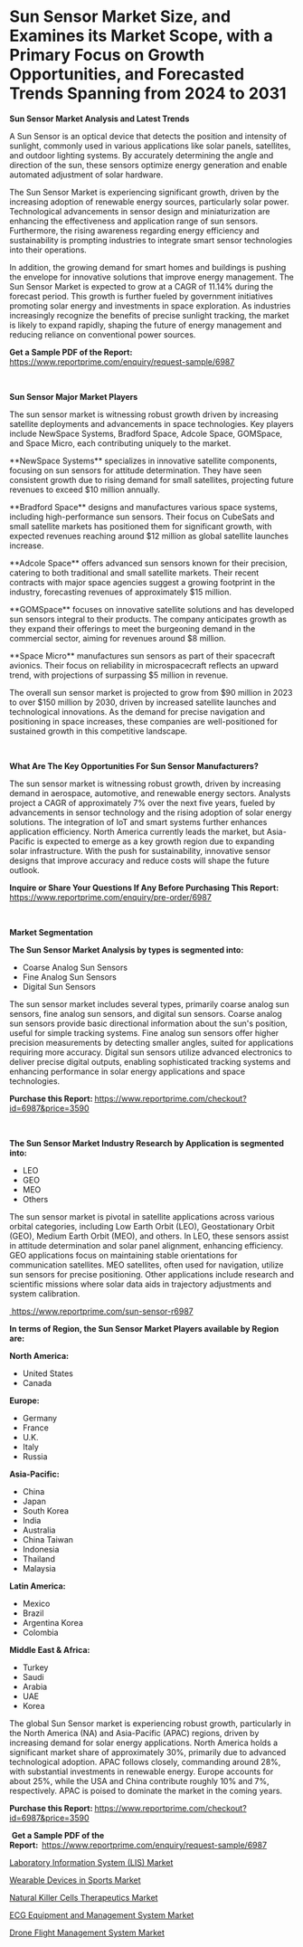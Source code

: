 <p><h1>Sun Sensor Market Size, and Examines its Market Scope, with a Primary Focus on Growth Opportunities, and Forecasted Trends Spanning from 2024 to 2031</h1></p><p><strong>Sun Sensor Market Analysis and Latest Trends</strong></p>
<p><p>A Sun Sensor is an optical device that detects the position and intensity of sunlight, commonly used in various applications like solar panels, satellites, and outdoor lighting systems. By accurately determining the angle and direction of the sun, these sensors optimize energy generation and enable automated adjustment of solar hardware. </p><p>The Sun Sensor Market is experiencing significant growth, driven by the increasing adoption of renewable energy sources, particularly solar power. Technological advancements in sensor design and miniaturization are enhancing the effectiveness and application range of sun sensors. Furthermore, the rising awareness regarding energy efficiency and sustainability is prompting industries to integrate smart sensor technologies into their operations.</p><p>In addition, the growing demand for smart homes and buildings is pushing the envelope for innovative solutions that improve energy management. The Sun Sensor Market is expected to grow at a CAGR of 11.14% during the forecast period. This growth is further fueled by government initiatives promoting solar energy and investments in space exploration. As industries increasingly recognize the benefits of precise sunlight tracking, the market is likely to expand rapidly, shaping the future of energy management and reducing reliance on conventional power sources.</p></p>
<p><strong>Get a Sample PDF of the Report:&nbsp;</strong> <a href="https://www.reportprime.com/enquiry/request-sample/6987">https://www.reportprime.com/enquiry/request-sample/6987</a></p>
<p>&nbsp;</p>
<p><strong>Sun Sensor Major Market Players</strong></p>
<p><p>The sun sensor market is witnessing robust growth driven by increasing satellite deployments and advancements in space technologies. Key players include NewSpace Systems, Bradford Space, Adcole Space, GOMSpace, and Space Micro, each contributing uniquely to the market.</p><p>**NewSpace Systems** specializes in innovative satellite components, focusing on sun sensors for attitude determination. They have seen consistent growth due to rising demand for small satellites, projecting future revenues to exceed $10 million annually.</p><p>**Bradford Space** designs and manufactures various space systems, including high-performance sun sensors. Their focus on CubeSats and small satellite markets has positioned them for significant growth, with expected revenues reaching around $12 million as global satellite launches increase.</p><p>**Adcole Space** offers advanced sun sensors known for their precision, catering to both traditional and small satellite markets. Their recent contracts with major space agencies suggest a growing footprint in the industry, forecasting revenues of approximately $15 million.</p><p>**GOMSpace** focuses on innovative satellite solutions and has developed sun sensors integral to their products. The company anticipates growth as they expand their offerings to meet the burgeoning demand in the commercial sector, aiming for revenues around $8 million.</p><p>**Space Micro** manufactures sun sensors as part of their spacecraft avionics. Their focus on reliability in microspacecraft reflects an upward trend, with projections of surpassing $5 million in revenue.</p><p>The overall sun sensor market is projected to grow from $90 million in 2023 to over $150 million by 2030, driven by increased satellite launches and technological innovations. As the demand for precise navigation and positioning in space increases, these companies are well-positioned for sustained growth in this competitive landscape.</p></p>
<p>&nbsp;</p>
<p><strong>What Are The Key Opportunities For Sun Sensor Manufacturers?</strong></p>
<p><p>The sun sensor market is witnessing robust growth, driven by increasing demand in aerospace, automotive, and renewable energy sectors. Analysts project a CAGR of approximately 7% over the next five years, fueled by advancements in sensor technology and the rising adoption of solar energy solutions. The integration of IoT and smart systems further enhances application efficiency. North America currently leads the market, but Asia-Pacific is expected to emerge as a key growth region due to expanding solar infrastructure. With the push for sustainability, innovative sensor designs that improve accuracy and reduce costs will shape the future outlook.</p></p>
<p><strong>Inquire or Share Your Questions If Any Before Purchasing This Report:</strong> <a href="https://www.reportprime.com/enquiry/pre-order/6987">https://www.reportprime.com/enquiry/pre-order/6987</a></p>
<p>&nbsp;</p>
<p><strong>Market Segmentation</strong></p>
<p><strong>The Sun Sensor Market Analysis by types is segmented into:</strong></p>
<p><ul><li>Coarse Analog Sun Sensors</li><li>Fine Analog Sun Sensors</li><li>Digital Sun Sensors</li></ul></p>
<p><p>The sun sensor market includes several types, primarily coarse analog sun sensors, fine analog sun sensors, and digital sun sensors. Coarse analog sun sensors provide basic directional information about the sun's position, useful for simple tracking systems. Fine analog sun sensors offer higher precision measurements by detecting smaller angles, suited for applications requiring more accuracy. Digital sun sensors utilize advanced electronics to deliver precise digital outputs, enabling sophisticated tracking systems and enhancing performance in solar energy applications and space technologies.</p></p>
<p><strong>Purchase this Report:&nbsp;</strong><a href="https://www.reportprime.com/checkout?id=6987&price=3590">https://www.reportprime.com/checkout?id=6987&price=3590</a></p>
<p>&nbsp;</p>
<p><strong>The Sun Sensor Market Industry Research by Application is segmented into:</strong></p>
<p><ul><li>LEO</li><li>GEO</li><li>MEO</li><li>Others</li></ul></p>
<p><p>The sun sensor market is pivotal in satellite applications across various orbital categories, including Low Earth Orbit (LEO), Geostationary Orbit (GEO), Medium Earth Orbit (MEO), and others. In LEO, these sensors assist in attitude determination and solar panel alignment, enhancing efficiency. GEO applications focus on maintaining stable orientations for communication satellites. MEO satellites, often used for navigation, utilize sun sensors for precise positioning. Other applications include research and scientific missions where solar data aids in trajectory adjustments and system calibration.</p></p>
<p><a href="https://www.reportprime.com/sun-sensor-r6987">&nbsp;https://www.reportprime.com/sun-sensor-r6987</a></p>
<p><strong>In terms of Region, the Sun Sensor Market Players available by Region are:</strong></p>
<p>
    <p> <strong> North America: </strong>
        <ul>
            <li>United States</li>
            <li>Canada</li>
        </ul>
        </p> 
    <p> <strong> Europe: </strong>
        <ul>
            <li>Germany</li>
            <li>France</li>
            <li>U.K.</li>
            <li>Italy</li>
            <li>Russia</li>
        </ul>
        </p> 
    <p> <strong> Asia-Pacific: </strong>
        <ul>
            <li>China</li>
            <li>Japan</li>
            <li>South Korea</li>
            <li>India</li>
            <li>Australia</li>
            <li>China Taiwan</li>
            <li>Indonesia</li>
            <li>Thailand</li>
            <li>Malaysia</li>
        </ul>
        </p> 
    <p> <strong> Latin America: </strong>
        <ul>
            <li>Mexico</li>
            <li>Brazil</li>
            <li>Argentina Korea</li>
            <li>Colombia</li>
        </ul>
        </p> 
    <p> <strong> Middle East & Africa: </strong>
        <ul>
            <li>Turkey</li>
            <li>Saudi</li>
            <li>Arabia</li>
            <li>UAE</li>
            <li>Korea</li>
        </ul>
    </p>
    </p>
<p><p>The global Sun Sensor market is experiencing robust growth, particularly in the North America (NA) and Asia-Pacific (APAC) regions, driven by increasing demand for solar energy applications. North America holds a significant market share of approximately 30%, primarily due to advanced technological adoption. APAC follows closely, commanding around 28%, with substantial investments in renewable energy. Europe accounts for about 25%, while the USA and China contribute roughly 10% and 7%, respectively. APAC is poised to dominate the market in the coming years.</p></p>
<p><strong>Purchase this Report: </strong><a href="https://www.reportprime.com/checkout?id=6987&price=3590">https://www.reportprime.com/checkout?id=6987&price=3590</a></p>
<p>&nbsp;<strong>Get a Sample PDF of the Report:&nbsp;&nbsp;</strong><a href="https://www.reportprime.com/enquiry/request-sample/6987">https://www.reportprime.com/enquiry/request-sample/6987</a></p>
<p><strong></strong></p>
<p><p><a href="https://issuu.com/reportprime-2/docs/laboratory-information-system-lis-m_5d8ba9165d663b">Laboratory Information System (LIS) Market</a></p><p><a href="https://medium.com/@sahanad234/wearable-devices-in-sports-market-strategic-insights-product-evolution-and-market-segmentation-in-852c2f2329f8">Wearable Devices in Sports Market</a></p><p><a href="https://www.linkedin.com/pulse/natural-killer-cells-therapeutics-market-insights-product-type-ideec?trackingId=TV5ij4ZyS2%2BmGnRR3cOATQ%3D%3D">Natural Killer Cells Therapeutics Market</a></p><p><a href="https://issuu.com/reportprime-2/docs/ecg-equipment-and-management-system_a7d0c4e89051bf">ECG Equipment and Management System Market</a></p><p><a href="https://www.linkedin.com/pulse/emerging-market-trends-regional-analysis-drone-flight-management-ueilc?trackingId=D1IiT5l6SoyAOOxdyQZ2pA%3D%3D">Drone Flight Management System Market</a></p></p>
